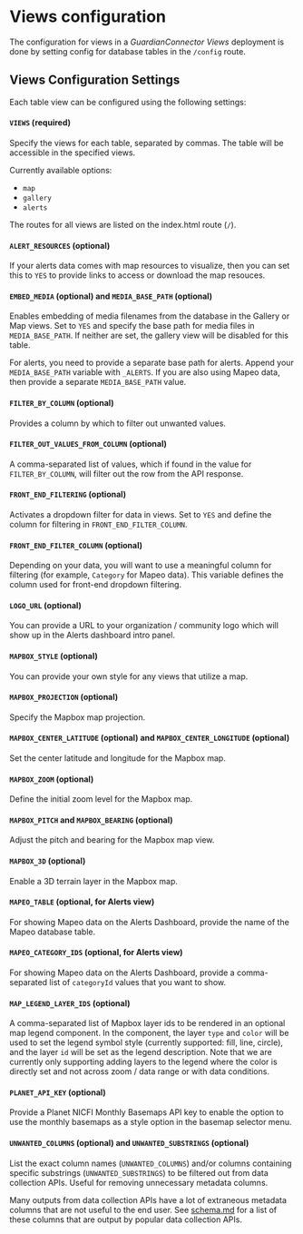 # Views configuration

The configuration for views in a *GuardianConnector Views* deployment is done by setting config for database tables in the `/config` route.

## Views Configuration Settings

Each table view can be configured using the following settings:

#### `VIEWS` (required)

Specify the views for each table, separated by commas. The table will be accessible in the specified views. 

Currently available options:

* `map` 
* `gallery`
* `alerts`
  
The routes for all views are listed on the index.html route (`/`).

#### `ALERT_RESOURCES` (optional)

If your alerts data comes with map resources to visualize, then you can set this to `YES` to provide links to access or download the map resouces.

#### `EMBED_MEDIA` (optional) and `MEDIA_BASE_PATH` (optional)

Enables embedding of media filenames from the database in the Gallery or Map views. Set to `YES` and specify the base path for media files in `MEDIA_BASE_PATH`. If neither are set, the gallery view will be disabled for this table.

For alerts, you need to provide a separate base path for alerts. Append your `MEDIA_BASE_PATH` variable with `_ALERTS`. If you are also using Mapeo data, then provide a separate `MEDIA_BASE_PATH` value.

#### `FILTER_BY_COLUMN` (optional)

Provides a column by which to filter out unwanted values. 

#### `FILTER_OUT_VALUES_FROM_COLUMN` (optional)

A comma-separated list of values, which if found in the value for `FILTER_BY_COLUMN`, will filter out the row from the API response.

#### `FRONT_END_FILTERING` (optional)

Activates a dropdown filter for data in views. Set to `YES` and define the column for filtering in `FRONT_END_FILTER_COLUMN`.

#### `FRONT_END_FILTER_COLUMN` (optional)

Depending on your data, you will want to use a meaningful column for filtering (for example, `Category` for Mapeo data). This variable defines the column used for front-end dropdown filtering.

#### `LOGO_URL` (optional)

You can provide a URL to your organization / community logo which will show up in the Alerts dashboard intro panel.

#### `MAPBOX_STYLE` (optional)

You can provide your own style for any views that utilize a map.

#### `MAPBOX_PROJECTION` (optional)

Specify the Mapbox map projection.

#### `MAPBOX_CENTER_LATITUDE` (optional) and `MAPBOX_CENTER_LONGITUDE` (optional)

Set the center latitude and longitude for the Mapbox map.

#### `MAPBOX_ZOOM` (optional)

Define the initial zoom level for the Mapbox map.

#### `MAPBOX_PITCH` and `MAPBOX_BEARING` (optional)

Adjust the pitch and bearing for the Mapbox map view.

#### `MAPBOX_3D` (optional)

Enable a 3D terrain layer in the Mapbox map.

#### `MAPEO_TABLE` (optional, for Alerts view)

For showing Mapeo data on the Alerts Dashboard, provide the name of the Mapeo database table.

#### `MAPEO_CATEGORY_IDS` (optional, for Alerts view)

For showing Mapeo data on the Alerts Dashboard, provide a comma-separated list of `categoryId` values that you want to show.

#### `MAP_LEGEND_LAYER_IDS` (optional)

A comma-separated list of Mapbox layer ids to be rendered in an optional map legend component. In the component, the layer `type` and `color` will be used to set the legend symbol style (currently supported: fill, line, circle), and the layer `id` will be set as the legend description. Note that we are currently only supporting adding layers to the legend where the color is directly set and not across zoom / data range or with data conditions.

#### `PLANET_API_KEY` (optional)

Provide a Planet NICFI Monthly Basemaps API key to enable the option to use the monthly basemaps as a style option in the basemap selector menu.

#### `UNWANTED_COLUMNS` (optional) and `UNWANTED_SUBSTRINGS` (optional)

List the exact column names (`UNWANTED_COLUMNS`) and/or columns containing specific substrings (`UNWANTED_SUBSTRINGS`) to be filtered out from data collection APIs. Useful for removing unnecessary metadata columns.

Many outputs from data collection APIs have a lot of extraneous metadata columns that are not useful to the end user. See [schema.md](schema.md) for a list of these columns that are output by popular data collection APIs.
